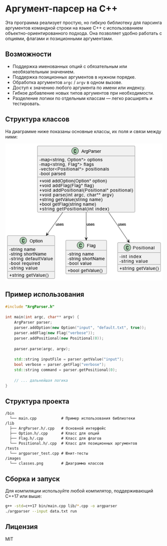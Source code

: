 # Аргумент-парсер на C++

Эта программа реализует простую, но гибкую библиотеку для парсинга аргументов командной строки на языке C++ с использованием объектно-ориентированного подхода. Она позволяет удобно работать с опциями, флагами и позиционными аргументами.

## Возможности

- Поддержка именованных опций с обязательным или необязательным значением.
- Поддержка позиционных аргументов в нужном порядке.
- Обработка аргументов `argc` / `argv` в одном вызове.
- Доступ к значению любого аргумента по имени или индексу.
- Гибкое добавление новых типов аргументов при необходимости.
- Разделение логики по отдельным классам — легко расширять и тестировать.

## Структура классов

На диаграмме ниже показаны основные классы, их поля и связи между ними:

![Диаграмма классов](images/classes.png)

## Пример использования

```cpp
#include "ArgParser.h"

int main(int argc, char** argv) {
    ArgParser parser;
    parser.addOption(new Option("input", "default.txt", true));
    parser.addFlag(new Flag("verbose"));
    parser.addPositional(new Positional(0));

    parser.parse(argc, argv);

    std::string inputFile = parser.getValue("input");
    bool verbose = parser.getFlag("verbose");
    std::string command = parser.getPositional(0);

    // ... дальнейшая логика
}
```

## Структура проекта

```
/bin
  └── main.cpp           # Пример использования библиотеки
/lib
  ├── ArgParser.h/.cpp   # Основной интерфейс
  ├── Option.h/.cpp      # Класс для опций
  ├── Flag.h/.cpp        # Класс для флагов
  └── Positional.h/.cpp  # Класс для позиционных аргументов
/tests
  └── argparser_test.cpp # Юнит-тесты
/images
  └── classes.png        # Диаграмма классов
```

## Сборка и запуск

Для компиляции используйте любой компилятор, поддерживающий C++17 или выше:

```bash
g++ -std=c++17 bin/main.cpp lib/*.cpp -o argparser
./argparser --input data.txt run
```

## Лицензия

MIT